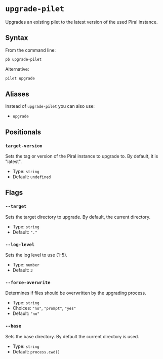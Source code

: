 # `upgrade-pilet`

Upgrades an existing pilet to the latest version of the used Piral instance.

## Syntax

From the command line:

```sh
pb upgrade-pilet 
```

Alternative:

```sh
pilet upgrade 
```

## Aliases

Instead of `upgrade-pilet` you can also use:

- `upgrade`

## Positionals

### `target-version`

Sets the tag or version of the Piral instance to upgrade to. By default, it is "latest".

- Type: `string`
- Default: `undefined`

## Flags

### `--target`

Sets the target directory to upgrade. By default, the current directory.

- Type: `string`
- Default: `"."`

### `--log-level`

Sets the log level to use (1-5).

- Type: `number`
- Default: `3`

### `--force-overwrite`

Determines if files should be overwritten by the upgrading process.

- Type: `string`
- Choices: `"no"`, `"prompt"`, `"yes"`
- Default: `"no"`

### `--base`

Sets the base directory. By default the current directory is used.

- Type: `string`
- Default: `process.cwd()`
